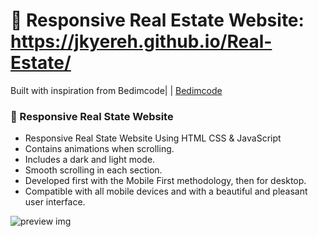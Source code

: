 # 🏡 Responsive Real Estate Website: https://jkyereh.github.io/Real-Estate/
Built with inspiration from Bedimcode| | [Bedimcode](https://www.youtube.com/c/Bedimcode)



### 🏡 Responsive Real State Website

- Responsive Real State Website Using HTML CSS & JavaScript
- Contains animations when scrolling.
- Includes a dark and light mode.
- Smooth scrolling in each section.
- Developed first with the Mobile First methodology, then for desktop.
- Compatible with all mobile devices and with a beautiful and pleasant user interface.



![preview img](/preview.png)
